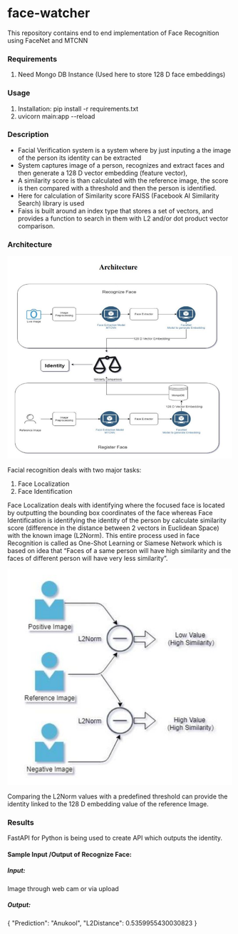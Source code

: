 # face-watcher

This repository contains end to end implementation of Face Recognition using FaceNet and MTCNN

### Requirements

1. Need Mongo DB Instance (Used here to store 128 D face embeddings)

### Usage

1. Installation: pip install -r requirements.txt
2. uvicorn main:app --reload

### Description

- Facial Verification system is a system where by just inputing a the image of the person its identity
  can be extracted
- System captures image of a person, recognizes and extract faces and then
  generate a 128 D vector embedding (feature vector),
- A similarity score is than calculated with the reference image, the score is then compared with a threshold and then the person is identified.
- Here for calculation of Similarity score FAISS (Facebook AI Similarity Search) library is used
- Faiss is built around an index type that stores a set of vectors, and provides a function to search in them with L2 and/or dot product vector comparison.

### Architecture
![Screenshot](architecture.JPG)


Facial recognition deals with two major tasks:

1. Face Localization
2. Face Identification

Face Localization deals with identifying where the focused face is located by outputting the bounding box coordinates of the face whereas Face Identification is identifying the identity of the person by calculate similarity score (difference in the distance between 2 vectors in Euclidean Space) with the known image (L2Norm). This entire process used in face Recognition is called as One-Shot Learning or Siamese Network which is based on idea that “Faces of a same person will have high similarity and the faces of different person will have very less similarity”.

![Screenshot](architecture1.JPG)

Comparing the L2Norm values with a predefined threshold can provide the identity linked to the 128 D embedding value of the reference Image.

### Results

FastAPI for Python is being used to create API which outputs the identity. 

#### Sample Input /Output of Recognize Face:
##### Input:
  Image through web cam or via upload
  
##### Output:
  {
    "Prediction": "Anukool",
    "L2Distance": 0.5359955430030823
  }
  
 
